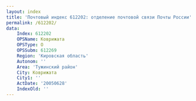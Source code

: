 ```yaml
---
layout: index
title: 'Почтовый индекс 612202: отделение почтовой связи Почты России'
permalink: /612202/
data:
    Index: 612202
    OPSName: Коврижата
    OPSType: О
    OPSSubm: 612269
    Region: 'Кировская область'
    Autonom: ''
    Area: 'Тужинский район'
    City: Коврижата
    City1: ''
    ActDate: '20050628'
    IndexOld: ''
---
```

